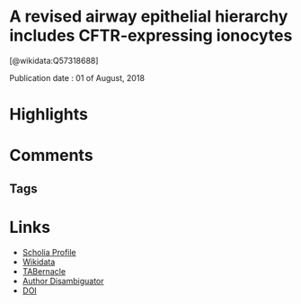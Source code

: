 
A revised airway epithelial hierarchy includes CFTR-expressing ionocytes
========================================================================
  
  [@wikidata:Q57318688]  
  
Publication date : 01 of August, 2018  

# Highlights

# Comments

## Tags

# Links
  
 * [Scholia Profile](https://scholia.toolforge.org/work/Q57318688)  
 * [Wikidata](https://www.wikidata.org/wiki/Q57318688)  
 * [TABernacle](https://tabernacle.toolforge.org/?#/tab/manual/Q57318688/P921%3BP4510)  
 * [Author Disambiguator](https://author-disambiguator.toolforge.org/work_item_oauth.php?id=Q57318688&batch_id=&match=1&author_list_id=&doit=Get+author+links+for+work)  
 * [DOI](https://doi.org/10.1038/S41586-018-0393-7)  

